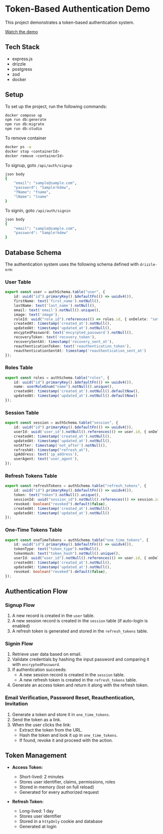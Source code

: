 # Token-Based Authentication Demo
This project demonstrates a token-based authentication system.

[Watch the demo](https://drive.google.com/file/d/1jS9XI4IZDmlEyX3Qh7Bi-B_ZiULoQzX2/view?usp=sharing)

## Tech Stack
 - express.js
 - drizzle
 - postgress
 - zod
 - docker

## Setup

To set up the project, run the following commands:

```sh
docker compose up
npm run db:generate
npm run db:migrate
npm run db:studio
```

To remove container
```sh
docker ps -a
docker stop <containerId>
docker remove <containerId>
```

To signup, goto `/api/auth/signup`
```sh
json body 
{
    "email": "sample@sample.com",
    "password": "Sample!kdew",
    "fName": "fname", 
    "lName": "lname"
}
```

To signin, goto `/api/auth/signin`
```sh
json body 
{
    "email": "sample@sample.com",
    "password": "Sample!kdew"
}
```

## Database Schema

The authentication system uses the following schema defined with `drizzle-orm`:

### User Table
```typescript
export const user = authSchema.table("user", {
    id: uuid("id").primaryKey().$defaultFn(() => uuidv4()),
    firstName: text('first_name').notNull(),
    lastName: text('last_name').notNull(),
    email: text('email').notNull().unique(),
    image: text('image'),
    roleId: uuid("role_id").references(() => roles.id, { onDelete: "set null" }),
    createdAt: timestamp('created_at').notNull(),
    updatedAt: timestamp('updated_at').notNull(),
    encyptedPassword: text('encyrpted_password').notNull(),
    recoveryToken: text('recovery_token'),
    recoverySentAt: timestamp('recovery_sent_at'),
    reauthenticationToken: text('reauthentication_token'),
    reauthenticationSentAt: timestamp('reauthentication_sent_at')
});
```

### Roles Table
```typescript
export const roles = authSchema.table("roles", {
    id: uuid("id").primaryKey().$defaultFn(() => uuidv4()),
    name: userRoleEnum("name").notNull().unique(),
    createdAt: timestamp('created_at').notNull().defaultNow(),
    updatedAt: timestamp('updated_at').notNull().defaultNow()
});
```

### Session Table
```typescript
export const session = authSchema.table("session", {
    id: uuid("id").primaryKey().$defaultFn(() => uuidv4()),
    userId: uuid('user_id').notNull().references(() => user.id, { onDelete: 'cascade' }),
    createdAt: timestamp('created_at').notNull(),
    updatedAt: timestamp('updated_at').notNull(),
    notAfter: timestamp('not_after').notNull(),
    refreshAt: timestamp("refresh_at"),
    ipAddress: text('ip_address'),
    userAgent: text('user_agent'),
});
```

### Refresh Tokens Table
```typescript
export const refreshTokens = authSchema.table("refresh_tokens", {
    id: uuid("id").primaryKey().$defaultFn(() => uuidv4()),
    token: text("token").notNull().unique(),
    sessionId: uuid("session_id").notNull().references(() => session.id, { onDelete: "cascade" }),
    revoked: boolean("revoked").default(false),
    createdAt: timestamp('created_at').notNull(),
    updatedAt: timestamp('updated_at').notNull()
});
```

### One-Time Tokens Table
```typescript
export const oneTimeTokens = authSchema.table("one_time_tokens", {
    id: uuid("id").primaryKey().$defaultFn(() => uuidv4()),
    tokenType: text("token_type").notNull(),
    tokenHash: text("token_hash").notNull().unique(),
    userId: uuid("user_id").notNull().references(() => user.id, { onDelete: "cascade" }),
    createdAt: timestamp('created_at').notNull(),
    updatedAt: timestamp('updated_at').notNull(),
    revoked: boolean("revoked").default(false),
});
```

## Authentication Flow

### Signup Flow
1. A new record is created in the `user` table.
2. A new session record is created in the `session` table (if auto-login is enabled)
3. A refresh token is generated and stored in the `refresh_tokens` table.

### Signin Flow
1. Retrieve user data based on email.
2. Validate credentials by hashing the input password and comparing it with `encryptedPassword`.
3. If authentication succeeds:
   - A new session record is created in the `session` table.
   - A new refresh token is created in the `refresh_tokens` table.
4. Generate an access token and return it along with the refresh token.

### Email Verification, Password Reset, Reauthentication, Invitation
1. Generate a token and store it in `one_time_tokens`.
2. Send the token as a link.
3. When the user clicks the link:
   - Extract the token from the URL.
   - Hash the token and look it up in `one_time_tokens`.
   - If found, revoke it and proceed with the action.

## Token Management

- **Access Token:**
  - Short-lived: 2 minutes
  - Stores user identifier, claims, permissions, roles
  - Stored in memory (lost on full reload)
  - Generated for every authorized request

- **Refresh Token:**
  - Long-lived: 1 day
  - Stores user identifier
  - Stored in a `httpOnly` cookie and database
  - Generated at login


